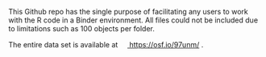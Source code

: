This Github repo has the single purpose of facilitating any users to work with the R code in a Binder environment. All files could not be included due to limitations such as 100 objects per folder. 

The entire data set is available at <a href="https://osf.io/97unm/"><img src="https://avatars2.githubusercontent.com/u/3344584?s=200&v=4" width=15 height=15> https://osf.io/97unm/ </img>.
